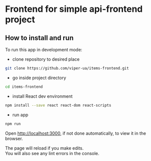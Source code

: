 # Frontend for simple api-frontend project

## How to install and run
To run this app in development mode:
- clone repository to desired place
```bash
git clone https://github.com/viper-ua/items-frontend.git
```
- go inside project directory
```bash
cd items-frontend
```
- install React dev environment 
```bash
npm install --save react react-dom react-scripts
```
- run app
```bash
npm run
```

Open [http://localhost:3000](http://localhost:3000), if not done automatically, to view it in the browser.

The page will reload if you make edits.<br>
You will also see any lint errors in the console.

